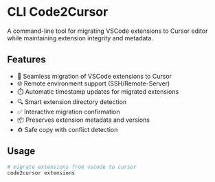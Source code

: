 # CLI Code2Cursor

A command-line tool for migrating VSCode extensions to Cursor editor while maintaining extension integrity and metadata.

## Features

- 🚀 Seamless migration of VSCode extensions to Cursor
- 🌐 Remote environment support (SSH/Remote-Server)
- ⏱️ Automatic timestamp updates for migrated extensions
- 🔍 Smart extension directory detection
- ✅ Interactive migration confirmation
- 📦 Preserves extension metadata and versions
- ♻️ Safe copy with conflict detection


## Usage

```bash
# migrate extensions from vscode to cursor
code2cursor extensions
```

